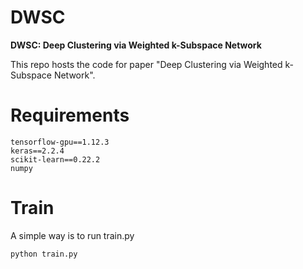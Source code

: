 # DWSC

**DWSC: Deep Clustering via Weighted k-Subspace Network**

This repo hosts the code for paper "Deep Clustering via Weighted k-Subspace Network".

# Requirements

```
tensorflow-gpu==1.12.3
keras==2.2.4
scikit-learn==0.22.2
numpy
```

# Train

A simple way is to run train.py

```
python train.py
```
